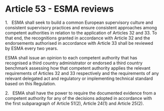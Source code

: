 # Article 53 - ESMA reviews


1.   ESMA shall seek to build a common European supervisory culture and consistent supervisory practices and ensure consistent approaches among competent authorities in relation to the application of Articles 32 and 33. To that end, the recognitions granted in accordance with Article 32 and the endorsements authorised in accordance with Article 33 shall be reviewed by ESMA every two years.

ESMA shall issue an opinion to each competent authority that has recognised a third country administrator or endorsed a third country benchmark assessing how that competent authority applies the relevant requirements of Articles 32 and 33 respectively and the requirements of any relevant delegated act and regulatory or implementing technical standard based on this Regulation.

2.   ESMA shall have the power to require the documented evidence from a competent authority for any of the decisions adopted in accordance with the first subparagraph of Article 51(2), Article 24(1) and Article 25(2).
